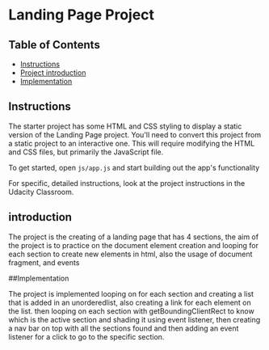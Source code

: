 # Landing Page Project

## Table of Contents

* [Instructions](#instructions)
* [Project introduction](#introduction)
* [Implementation](#Implementation)

## Instructions

The starter project has some HTML and CSS styling to display a static version of the Landing Page project. You'll need to convert this project from a static project to an interactive one. This will require modifying the HTML and CSS files, but primarily the JavaScript file.

To get started, open `js/app.js` and start building out the app's functionality

For specific, detailed instructions, look at the project instructions in the Udacity Classroom.

## introduction

The project is the creating of a landing page that has 4 sections, the aim of the project is to practice on the document element creation and looping
for each section to create new elements in html, also the usage of document fragment, and events


##Implementation

The project is implemented looping on for each section and creating a list that is added in an unorderedlist, also creating a link for each element on the list. then looping on each section with getBoundingClientRect to know which is the active section and shading it using event listener, then creating a nav bar on top with all the sections found and then adding an event listener for a click to go to the specific section.
